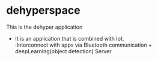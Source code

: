 # dehyperspace
This is the dehyper application

* It is an application that is combined with Iot.<br/>
  :Interconnect with apps via Bluetooth communication + deepLearning(object detection) Server